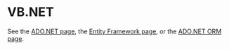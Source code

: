 VB.NET
===

See the [ADO.NET page](adodotnet), the [Entity Framework page](adodotnet_ef), or the [ADO.NET ORM page](adodotnet_orm).
